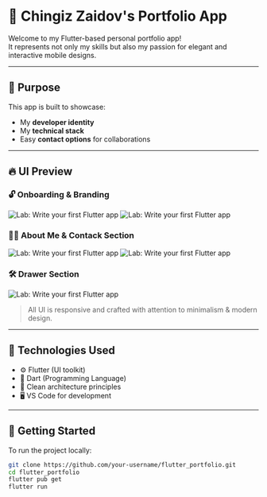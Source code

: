# 📱 Chingiz Zaidov's Portfolio App

Welcome to my Flutter-based personal portfolio app!  
It represents not only my skills but also my passion for elegant and interactive mobile designs.

---

## 🎯 Purpose

This app is built to showcase:
- My **developer identity**
- My **technical stack**
- Easy **contact options** for collaborations

---

## 🔥 UI Preview

### 🔓 Onboarding & Branding
![Lab: Write your first Flutter app](screenshot/splash_page.png)
![Lab: Write your first Flutter app](screenshot/first_page.png)

### 🙋‍♂️ About Me & Contack Section
![Lab: Write your first Flutter app](screenshot/experience.png)
![Lab: Write your first Flutter app](screenshot/tech-stack.png)

### 🛠️ Drawer Section
![Lab: Write your first Flutter app](screenshot/drawer.png)

> All UI is responsive and crafted with attention to minimalism & modern design.

---

## 🧪 Technologies Used

- ⚙️ Flutter (UI toolkit)
- 💙 Dart (Programming Language)
- 🧱 Clean architecture principles
- 🖥️ VS Code for development

---

## 🚀 Getting Started

To run the project locally:

```bash
git clone https://github.com/your-username/flutter_portfolio.git
cd flutter_portfolio
flutter pub get
flutter run
